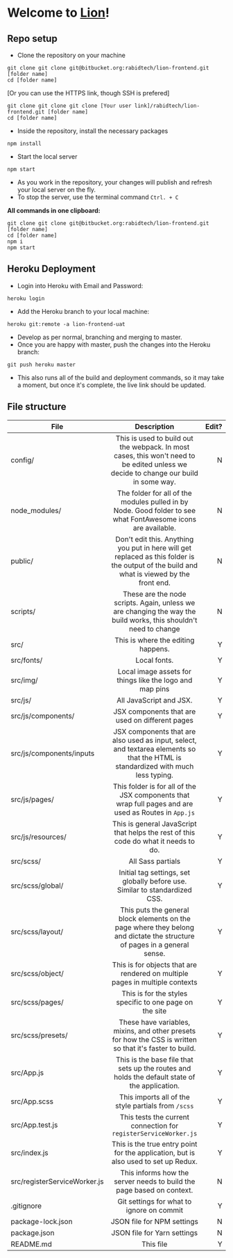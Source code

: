 # Welcome to [Lion](https://lion-frontend-uat.herokuapp.com/)!

## Repo setup

* Clone the repository on your machine

```
git clone git clone git@bitbucket.org:rabidtech/lion-frontend.git [folder name]
cd [folder name]
```

[Or you can use the HTTPS link, though SSH is prefered]

```
git clone git clone git clone [Your user link]/rabidtech/lion-frontend.git [folder name]
cd [folder name]
```

* Inside the repository, install the necessary packages

```
npm install
```

* Start the local server

```
npm start
```

* As you work in the repository, your changes will publish and refresh your local server on the fly.
* To stop the server, use the terminal command `Ctrl. + C`

**All commands in one clipboard:**

```
git clone git clone git@bitbucket.org:rabidtech/lion-frontend.git [folder name]
cd [folder name]
npm i
npm start
```

## Heroku Deployment

* Login into Heroku with Email and Password:

```
heroku login
```

* Add the Heroku branch to your local machine:

```
heroku git:remote -a lion-frontend-uat
```

* Develop as per normal, branching and merging to master.
* Once you are happy with master, push the changes into the Heroku branch:

```
git push heroku master
```

* This also runs all of the build and deployment commands, so it may take a moment, but once it's complete, the live link should be updated.

## File structure

| File                         |                                                                Description                                                                 | Edit? |
| ---------------------------- | :----------------------------------------------------------------------------------------------------------------------------------------: | ----: |
| config/                      |    This is used to build out the webpack. In most cases, this won't need to be edited unless we decide to change our build in some way.    |     N |
| node_modules/                |               The folder for all of the modules pulled in by Node. Good folder to see what FontAwesome icons are available.                |     N |
| public/                      | Don't edit this. Anything you put in here will get replaced as this folder is the output of the build and what is viewed by the front end. |     N |
| scripts/                     |              These are the node scripts. Again, unless we are changing the way the build works, this shouldn't need to change              |     N |
| src/                         |                                                     This is where the editing happens.                                                     |     Y |
| src/fonts/                   |                                                                Local fonts.                                                                |     Y |
| src/img/                     |                                          Local image assets for things like the logo and map pins                                          |     Y |
| src/js/                      |                                                          All JavaScript and JSX.                                                           |     Y |
| src/js/components/           |                                              JSX components that are used on different pages                                               |     Y |
| src/js/components/inputs     |     JSX components that are also used as input, select, and textarea elements so that the HTML is standardized with much less typing.      |     Y |
| src/js/pages/                |                    This folder is for all of the JSX components that wrap full pages and are used as Routes in `App.js`                    |     Y |
| src/js/resources/            |                            This is general JavaScript that helps the rest of this code do what it needs to do.                             |     Y |
| src/scss/                    |                                                             All Sass partials                                                              |     Y |
| src/scss/global/             |                                Initial tag settings, set globally before use. Similar to standardized CSS.                                 |     Y |
| src/scss/layout/             |         This puts the general block elements on the page where they belong and dictate the structure of pages in a general sense.          |     Y |
| src/scss/object/             |                                This is for objects that are rendered on multiple pages in multiple contexts                                |     Y |
| src/scss/pages/              |                                          This is for the styles specific to one page on the site                                           |     Y |
| src/scss/presets/            |                  These have variables, mixins, and other presets for how the CSS is written so that it's faster to build.                  |     Y |
| src/App.js                   |                       This is the base file that sets up the routes and holds the default state of the application.                        |     Y |
| src/App.scss                 |                                            This imports all of the style partials from `/scss`                                             |     Y |
| src/App.test.js              |                                      This tests the current connection for `registerServiceWorker.js`                                      |     Y |
| src/index.js                 |                            This is the true entry point for the application, but is also used to set up Redux.                             |     Y |
| src/registerServiceWorker.js |                                   This informs how the server needs to build the page based on context.                                    |     N |
| .gitignore                   |                                                 Git settings for what to ignore on commit                                                  |     Y |
| package-lock.json            |                                                         JSON file for NPM settings                                                         |     N |
| package.json                 |                                                        JSON file for Yarn settings                                                         |     N |
| README.md                    |                                                                 This file                                                                  |     Y |

